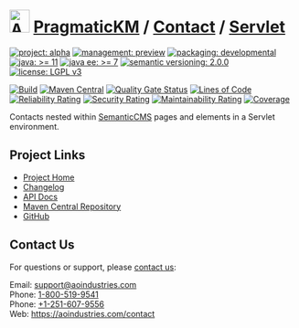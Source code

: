 # [<img src="ao-logo.png" alt="AO Logo" width="35" height="40">](https://github.com/ao-apps) [PragmaticKM](https://github.com/ao-apps/pragmatickm) / [Contact](https://github.com/ao-apps/pragmatickm-contact) / [Servlet](https://github.com/ao-apps/pragmatickm-contact-servlet)

[![project: alpha](https://pragmatickm.com/ao-badges/project-alpha.svg)](https://aoindustries.com/life-cycle#project-alpha)
[![management: preview](https://pragmatickm.com/ao-badges/management-preview.svg)](https://aoindustries.com/life-cycle#management-preview)
[![packaging: developmental](https://pragmatickm.com/ao-badges/packaging-developmental.svg)](https://aoindustries.com/life-cycle#packaging-developmental)  
[![java: &gt;= 11](https://pragmatickm.com/ao-badges/java-11.svg)](https://docs.oracle.com/en/java/javase/11/docs/api/)
[![java ee: &gt;= 7](https://pragmatickm.com/ao-badges/javaee-7.svg)](https://docs.oracle.com/javaee/7/api/)
[![semantic versioning: 2.0.0](https://pragmatickm.com/ao-badges/semver-2.0.0.svg)](http://semver.org/spec/v2.0.0.html)
[![license: LGPL v3](https://pragmatickm.com/ao-badges/license-lgpl-3.0.svg)](https://www.gnu.org/licenses/lgpl-3.0)

[![Build](https://github.com/ao-apps/pragmatickm-contact-servlet/workflows/Build/badge.svg?branch=master)](https://github.com/ao-apps/pragmatickm-contact-servlet/actions?query=workflow%3ABuild)
[![Maven Central](https://maven-badges.herokuapp.com/maven-central/com.pragmatickm/pragmatickm-contact-servlet/badge.svg)](https://maven-badges.herokuapp.com/maven-central/com.pragmatickm/pragmatickm-contact-servlet)
[![Quality Gate Status](https://sonarcloud.io/api/project_badges/measure?branch=master&project=com.pragmatickm%3Apragmatickm-contact-servlet&metric=alert_status)](https://sonarcloud.io/dashboard?branch=master&id=com.pragmatickm%3Apragmatickm-contact-servlet)
[![Lines of Code](https://sonarcloud.io/api/project_badges/measure?branch=master&project=com.pragmatickm%3Apragmatickm-contact-servlet&metric=ncloc)](https://sonarcloud.io/component_measures?branch=master&id=com.pragmatickm%3Apragmatickm-contact-servlet&metric=ncloc)  
[![Reliability Rating](https://sonarcloud.io/api/project_badges/measure?branch=master&project=com.pragmatickm%3Apragmatickm-contact-servlet&metric=reliability_rating)](https://sonarcloud.io/component_measures?branch=master&id=com.pragmatickm%3Apragmatickm-contact-servlet&metric=Reliability)
[![Security Rating](https://sonarcloud.io/api/project_badges/measure?branch=master&project=com.pragmatickm%3Apragmatickm-contact-servlet&metric=security_rating)](https://sonarcloud.io/component_measures?branch=master&id=com.pragmatickm%3Apragmatickm-contact-servlet&metric=Security)
[![Maintainability Rating](https://sonarcloud.io/api/project_badges/measure?branch=master&project=com.pragmatickm%3Apragmatickm-contact-servlet&metric=sqale_rating)](https://sonarcloud.io/component_measures?branch=master&id=com.pragmatickm%3Apragmatickm-contact-servlet&metric=Maintainability)
[![Coverage](https://sonarcloud.io/api/project_badges/measure?branch=master&project=com.pragmatickm%3Apragmatickm-contact-servlet&metric=coverage)](https://sonarcloud.io/component_measures?branch=master&id=com.pragmatickm%3Apragmatickm-contact-servlet&metric=Coverage)

Contacts nested within [SemanticCMS](https://github.com/ao-apps/semanticcms) pages and elements in a Servlet environment.

## Project Links
* [Project Home](https://pragmatickm.com/contact/servlet/)
* [Changelog](https://pragmatickm.com/contact/servlet/changelog)
* [API Docs](https://pragmatickm.com/contact/servlet/apidocs/)
* [Maven Central Repository](https://search.maven.org/artifact/com.pragmatickm/pragmatickm-contact-servlet)
* [GitHub](https://github.com/ao-apps/pragmatickm-contact-servlet)

## Contact Us
For questions or support, please [contact us](https://aoindustries.com/contact):

Email: [support@aoindustries.com](mailto:support@aoindustries.com)  
Phone: [1-800-519-9541](tel:1-800-519-9541)  
Phone: [+1-251-607-9556](tel:+1-251-607-9556)  
Web: https://aoindustries.com/contact
